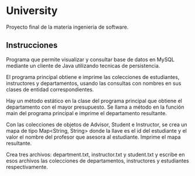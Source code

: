 # University
Proyecto final de la materia ingenieria de software.

## Instrucciones
Programa que permite visualizar y consultar base de datos en MySQL mediante un cliente de Java utilizando tecnicas de persistencia.

El programa principal obtiene e imprime las colecciones de estudiantes, instructores y departamentos, usando las consultas con nombres en sus clases de entidad correspondientes.

Hay un método estático en la clase del programa principal que obtiene el departamento con el mayor presupuesto. Se llama a método en la función main del programa principal e imprime el departamento resultante.

Con las colecciones de objetos de Advisor, Student e Instructor, se crea un mapa de tipo Map<String, String> donde la llave es el id del estudiante y el valor el nombre del profesor que asesora al estudiante. Imprime el mapa resultante.

Crea tres archivos: department.txt, instructor.txt y student.txt y escribe en esos archivos las colecciones de departamentos, instructores y estudiantes respectivamente.
